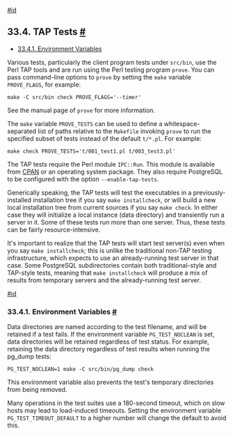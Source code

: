 [#id](#REGRESS-TAP)

## 33.4. TAP Tests [#](#REGRESS-TAP)

* [33.4.1. Environment Variables](regress-tap#REGRESS-TAP-VARS)

Various tests, particularly the client program tests under `src/bin`, use the Perl TAP tools and are run using the Perl testing program `prove`. You can pass command-line options to `prove` by setting the `make` variable `PROVE_FLAGS`, for example:

```
make -C src/bin check PROVE_FLAGS='--timer'
```

See the manual page of `prove` for more information.

The `make` variable `PROVE_TESTS` can be used to define a whitespace-separated list of paths relative to the `Makefile` invoking `prove` to run the specified subset of tests instead of the default `t/*.pl`. For example:

```
make check PROVE_TESTS='t/001_test1.pl t/003_test3.pl'
```

The TAP tests require the Perl module `IPC::Run`. This module is available from [CPAN](https://metacpan.org/dist/IPC-Run) or an operating system package. They also require PostgreSQL to be configured with the option `--enable-tap-tests`.

Generically speaking, the TAP tests will test the executables in a previously-installed installation tree if you say `make installcheck`, or will build a new local installation tree from current sources if you say `make check`. In either case they will initialize a local instance (data directory) and transiently run a server in it. Some of these tests run more than one server. Thus, these tests can be fairly resource-intensive.

It's important to realize that the TAP tests will start test server(s) even when you say `make installcheck`; this is unlike the traditional non-TAP testing infrastructure, which expects to use an already-running test server in that case. Some PostgreSQL subdirectories contain both traditional-style and TAP-style tests, meaning that `make installcheck` will produce a mix of results from temporary servers and the already-running test server.

[#id](#REGRESS-TAP-VARS)

### 33.4.1. Environment Variables [#](#REGRESS-TAP-VARS)

Data directories are named according to the test filename, and will be retained if a test fails. If the environment variable `PG_TEST_NOCLEAN` is set, data directories will be retained regardless of test status. For example, retaining the data directory regardless of test results when running the pg\_dump tests:

```
PG_TEST_NOCLEAN=1 make -C src/bin/pg_dump check
```

This environment variable also prevents the test's temporary directories from being removed.

Many operations in the test suites use a 180-second timeout, which on slow hosts may lead to load-induced timeouts. Setting the environment variable `PG_TEST_TIMEOUT_DEFAULT` to a higher number will change the default to avoid this.